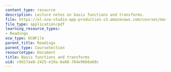 ```yaml
---
content_type: resource
description: Lecture notes on basis functions and transforms.
file: https://ol-ocw-studio-app-production.s3.amazonaws.com/courses/mas-160-signals-systems-and-information-for-media-technology-fall-2007/c9d17ae82425e19a0a68764e96b8a60c_0919_basis.pdf
file_type: application/pdf
learning_resource_types:
- Readings
ocw_type: OCWFile
parent_title: Readings
parent_type: CourseSection
resourcetype: Document
title: Basis functions and transforms
uid: c9d17ae8-2425-e19a-0a68-764e96b8a60c
---
```

